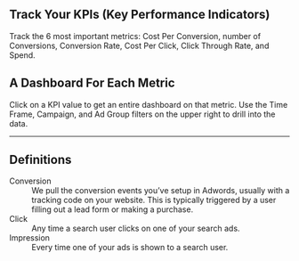 ## Track Your KPIs (Key Performance Indicators)
Track the 6 most important metrics: Cost Per Conversion, number of Conversions, Conversion Rate,  Cost Per Click, Click Through Rate, and Spend.

## A Dashboard For Each Metric
Click on a KPI value to get an entire dashboard on that metric. Use the Time Frame, Campaign, and Ad Group filters on the upper right to drill into the data.

---

## Definitions

<dl>
  <dt>Conversion</dt>
  <dd>We pull the conversion events you’ve setup in Adwords, usually with a tracking code on your website. This is typically triggered by a user filling out a lead form or making a purchase.</dd>
  <dt>Click</dt>
  <dd>Any time a search user clicks on one of your search ads.</dd>
  <dt>Impression</dt>
  <dd>Every time one of your ads is shown to a search user.</dd>
</dl>
